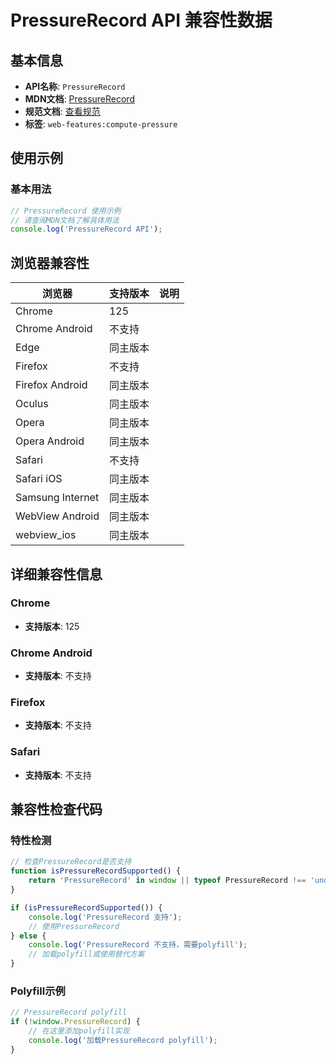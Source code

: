 # PressureRecord API 兼容性数据

## 基本信息

- **API名称**: `PressureRecord`
- **MDN文档**: [PressureRecord](https://developer.mozilla.org/docs/Web/API/PressureRecord)
- **规范文档**: [查看规范](https://w3c.github.io/compute-pressure/#the-pressurerecord-interface)
- **标签**: `web-features:compute-pressure`

## 使用示例

### 基本用法

```javascript
// PressureRecord 使用示例
// 请查阅MDN文档了解具体用法
console.log('PressureRecord API');
```

## 浏览器兼容性

| 浏览器 | 支持版本 | 说明 |
|--------|----------|------|
| Chrome | 125 |  |
| Chrome Android | 不支持 |  |
| Edge | 同主版本 |  |
| Firefox | 不支持 |  |
| Firefox Android | 同主版本 |  |
| Oculus | 同主版本 |  |
| Opera | 同主版本 |  |
| Opera Android | 同主版本 |  |
| Safari | 不支持 |  |
| Safari iOS | 同主版本 |  |
| Samsung Internet | 同主版本 |  |
| WebView Android | 同主版本 |  |
| webview_ios | 同主版本 |  |

## 详细兼容性信息

### Chrome

- **支持版本**: 125

### Chrome Android

- **支持版本**: 不支持

### Firefox

- **支持版本**: 不支持

### Safari

- **支持版本**: 不支持

## 兼容性检查代码

### 特性检测

```javascript
// 检查PressureRecord是否支持
function isPressureRecordSupported() {
    return 'PressureRecord' in window || typeof PressureRecord !== 'undefined';
}

if (isPressureRecordSupported()) {
    console.log('PressureRecord 支持');
    // 使用PressureRecord
} else {
    console.log('PressureRecord 不支持，需要polyfill');
    // 加载polyfill或使用替代方案
}
```

### Polyfill示例

```javascript
// PressureRecord polyfill
if (!window.PressureRecord) {
    // 在这里添加polyfill实现
    console.log('加载PressureRecord polyfill');
}
```

